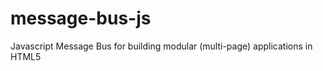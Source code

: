 message-bus-js
==============

Javascript Message Bus for building modular (multi-page) applications in HTML5